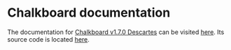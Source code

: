 # Chalkboard documentation
The documentation for [Chalkboard v1.7.0 Descartes](https://www.github.com/Zushah/Chalkboard/releases/tag/v1.7.0) can be visited [here](https://zushah.github.io/Chalkboard/documentation.html/). Its source code is located [here](https://www.github.com/Zushah/zushah.github.io/blob/main/Chalkboard/documentation.html).
